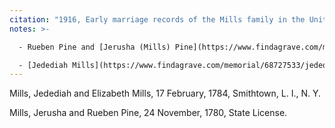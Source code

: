 ```yaml
---
citation: "1916, Early marriage records of the Mills family in the United States : official and authoritative records of Mills marriages in the original states and colonies from 1628 to 1865 by William Montgomery Clemens, p35, ancestry.com."
notes: >-

  - Rueben Pine and [Jerusha (Mills) Pine](https://www.findagrave.com/memorial/108776090/jerusha-pine) are [Mary Ann Mills'](https://www.findagrave.com/memorial/75958702/mary-ann-mills) paternal grandparents. Jerusha does not appear to be descended from Timothy Mills, although she may be a more distant relation under George Mills.

  - [Jedediah Mills](https://www.findagrave.com/memorial/68727533/jedediah-mills) (? to 21 Dec 1828) and [Elizabeth (Mills) Mills](https://www.findagrave.com/memorial/68731488/elizabeth-mills) (? to 15 Jul 1826) are the parents of [Mary Platt (Mills) Mills](https://www.findagrave.com/memorial/138421346/mary-platt-mills) (30 Jan 1801 to 18 Jun 1881), the second wife of Edward Mills' father Jonas.
---
```

Mills, Jedediah and Elizabeth Mills, 17 February, 1784, Smithtown, L. I., N. Y.

Mills, Jerusha and Rueben Pine, 24 November, 1780, State License.
